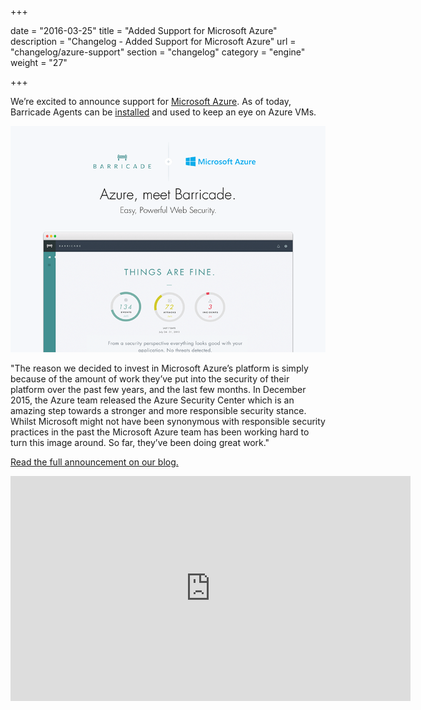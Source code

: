 +++

date = "2016-03-25"
title = "Added Support for Microsoft Azure"
description = "Changelog - Added Support for Microsoft Azure"
url = "changelog/azure-support"
section = "changelog"
category = "engine"
weight = "27"

+++

We’re excited to announce support for [Microsoft Azure](https://azure.microsoft.com/en-us/). As of today, Barricade Agents can be [installed](https://docs.barricade.io/getting-started/) and used to keep an eye on Azure VMs.

![../../src/img/changelog/27-azure.png](../../src/img/changelog/27-azure.png)

"The reason we decided to invest in Microsoft Azure’s platform is simply because of the amount of work they’ve put into the security of their platform over the past few years, and the last few months. In December 2015, the Azure team released the Azure Security Center which is an amazing step towards a stronger and more responsible security stance. Whilst Microsoft might not have been synonymous with responsible security practices in the past the Microsoft Azure team has been working hard to turn this image around. So far, they’ve been doing great work."

[Read the full announcement on our blog.](https://blog.barricade.io/azure-meet-barricade/)

<iframe src="https://player.vimeo.com/video/160382983" width="640" height="360" frameborder="0" webkitallowfullscreen mozallowfullscreen allowfullscreen></iframe>
